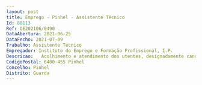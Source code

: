 ```yaml
--- 
layout: post
title: Emprego - Pinhel - Assistente Técnico
Id: 88113
Ref: OE202106/0490
DataAbertura: 2021-06-25
DataFecho: 2021-07-09
Trabalho: Assistente Técnico
Empregador: Instituto do Emprego e Formação Profissional, I.P.
Descricao:   Acolhimento e atendimento dos utentes, designadamente candidatos a emprego e entidades empregadoras   Assegurar os procedimentos administrativos do expediente geral (Entrada, Saída, Distribuição e Arquivo)   Atendimento Telefónico   Apoio administrativo no âmbito dos diversos programas de emprego e formação profissional   Outras tarefas inerentes à atividade do IEFP
CodigoPostal: 6400-455 Pinhel
Concelho: Pinhel
Distrito: Guarda
--- 
```

